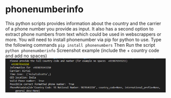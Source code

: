 # phonenumberinfo
This python scripts provides information about the country and the carrier of a phone number you provide as input. It also has a second option to extract phone numbers from text which could be used in webscrappers or more. You will need to install phonenumber via pip for python to use.
Type the following commands
`pip install phonenumbers`
Then Run the script 
`python phonenumberinfo`
Screenshot example (include the + country code and add no spaces)
![alt text](screenshot.png "Screenshot")
